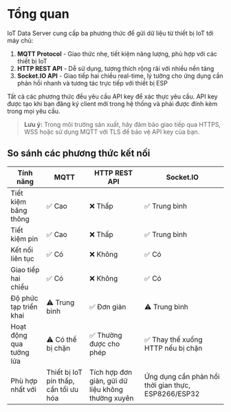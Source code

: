 # Tổng quan

IoT Data Server cung cấp ba phương thức để gửi dữ liệu từ thiết bị IoT tới máy chủ:

1. **MQTT Protocol** - Giao thức nhẹ, tiết kiệm năng lượng, phù hợp với các thiết bị IoT
2. **HTTP REST API** - Dễ sử dụng, tương thích rộng rãi với nhiều nền tảng
3. **Socket.IO API** - Giao tiếp hai chiều real-time, lý tưởng cho ứng dụng cần phản hồi nhanh và tương tác trực tiếp với thiết bị ESP

Tất cả các phương thức đều yêu cầu API key để xác thực yêu cầu. API key được tạo khi bạn đăng ký client mới trong hệ thống và phải được đính kèm trong mọi yêu cầu.

> **Lưu ý:** Trong môi trường sản xuất, hãy đảm bảo giao tiếp qua HTTPS, WSS hoặc sử dụng MQTT với TLS để bảo vệ API key của bạn.

## So sánh các phương thức kết nối

| Tính năng | MQTT | HTTP REST API | Socket.IO |
|-----------|------|--------------|-----------|
| Tiết kiệm băng thông | ✅ Cao | ❌ Thấp | ✅ Trung bình |
| Tiết kiệm pin | ✅ Cao | ❌ Thấp | ✅ Trung bình |
| Kết nối liên tục | ✅ Có | ❌ Không | ✅ Có |
| Giao tiếp hai chiều | ✅ Có | ❌ Không | ✅ Có |
| Độ phức tạp triển khai | ⚠️ Trung bình | ✅ Đơn giản | ⚠️ Trung bình |
| Hoạt động qua tường lửa | ⚠️ Có thể bị chặn | ✅ Thường được cho phép | ✅ Thay thế xuống HTTP nếu bị chặn |
| Phù hợp nhất với | Thiết bị IoT pin thấp, cần tối ưu hóa | Tích hợp đơn giản, gửi dữ liệu không thường xuyên | Ứng dụng cần phản hồi thời gian thực, ESP8266/ESP32 |
